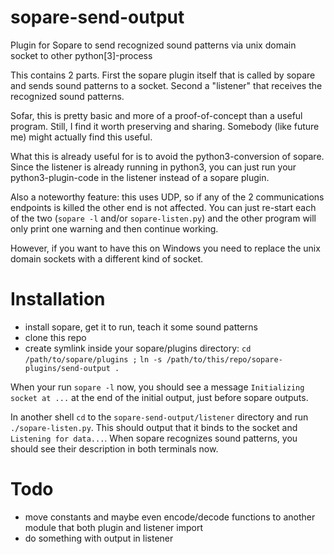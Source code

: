 # sopare-send-output
Plugin for Sopare to send recognized sound patterns via unix domain socket to other python[3]-process

This contains 2 parts. First the sopare plugin itself that is called by sopare and sends sound patterns to a socket. Second a "listener" that receives the recognized sound patterns.

Sofar, this is pretty basic and more of a proof-of-concept than a useful program. Still, I find it worth preserving and sharing. Somebody (like future me) might actually find this useful.

What this is already useful for is to avoid the python3-conversion of sopare. Since the listener is already running in python3, you can just run your python3-plugin-code in the listener instead of a sopare plugin.

Also a noteworthy feature: this uses UDP, so if any of the 2 communications endpoints is killed the other end is not affected. You can just re-start each of the two (`sopare -l` and/or `sopare-listen.py`) and the other program will only print one warning and then continue working.

However, if you want to have this on Windows you need to replace the unix domain sockets with a different kind of socket.

# Installation
- install sopare, get it to run, teach it some sound patterns
- clone this repo
- create symlink inside your sopare/plugins directory:
  `cd /path/to/sopare/plugins ;`
  `ln -s /path/to/this/repo/sopare-plugins/send-output .`

When your run `sopare -l` now, you should see a message `Initializing socket at ...` at the end of the initial output, just before sopare outputs.

In another shell `cd` to the `sopare-send-output/listener` directory and run `./sopare-listen.py`. This should output that it binds to the socket and `Listening for data...`. When sopare recognizes sound patterns, you should see their description in both terminals now.

# Todo
- move constants and maybe even encode/decode functions to another module that both plugin and listener import
- do something with output in listener
